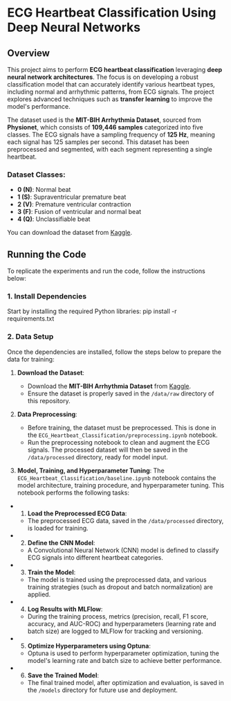 # ECG Heartbeat Classification Using Deep Neural Networks

## Overview

This project aims to perform **ECG heartbeat classification** leveraging **deep neural network architectures**. The focus is on developing a robust classification model that can accurately identify various heartbeat types, including normal and arrhythmic patterns, from ECG signals. The project explores advanced techniques such as **transfer learning** to improve the model's performance.

The dataset used is the **MIT-BIH Arrhythmia Dataset**, sourced from **Physionet**, which consists of **109,446 samples** categorized into five classes. The ECG signals have a sampling frequency of **125 Hz**, meaning each signal has 125 samples per second. This dataset has been preprocessed and segmented, with each segment representing a single heartbeat.

### Dataset Classes:
- **0 (N)**: Normal beat
- **1 (S)**: Supraventricular premature beat
- **2 (V)**: Premature ventricular contraction
- **3 (F)**: Fusion of ventricular and normal beat
- **4 (Q)**: Unclassifiable beat

You can download the dataset from [Kaggle](https://www.kaggle.com/datasets/shayanfazeli/heartbeat?resource=download&select=mitbih_train.csv).

## Running the Code

To replicate the experiments and run the code, follow the instructions below:

### 1. Install Dependencies

Start by installing the required Python libraries: pip install -r requirements.txt

   
### 2. Data Setup
Once the dependencies are installed, follow the steps below to prepare the data for training:

1. **Download the Dataset**: 
   - Download the **MIT-BIH Arrhythmia Dataset** from [Kaggle](https://www.kaggle.com/datasets/shayanfazeli/heartbeat?resource=download&select=mitbih_train.csv). 
   - Ensure the dataset is properly saved in the `/data/raw` directory of this repository.

2. **Data Preprocessing**: 
   - Before training, the dataset must be preprocessed. This is done in the `ECG_Heartbeat_Classification/preprocessing.ipynb` notebook.
   - Run the preprocessing notebook to clean and augment the ECG signals. The processed dataset will then be saved in the `/data/processed` directory, ready for model 
   input.

3. **Model, Training, and Hyperparameter Tuning**:
   The `ECG_Heartbeat_Classification/baseline.ipynb` notebook contains the model architecture, training procedure, and hyperparameter tuning.
   This notebook performs the following tasks:

- 1. **Load the Preprocessed ECG Data**: 
   - The preprocessed ECG data, saved in the `/data/processed` directory, is loaded for training.

- 2. **Define the CNN Model**: 
   - A Convolutional Neural Network (CNN) model is defined to classify ECG signals into different heartbeat categories.

- 3. **Train the Model**: 
   - The model is trained using the preprocessed data, and various training strategies (such as dropout and batch normalization) are applied.

- 4. **Log Results with MLFlow**: 
   - During the training process, metrics (precision, recall, F1 score, accuracy, and AUC-ROC) and hyperparameters (learning rate and batch size) are logged to MLFlow for tracking and versioning.

- 5. **Optimize Hyperparameters using Optuna**: 
   - Optuna is used to perform hyperparameter optimization, tuning the model's learning rate and batch size to achieve better performance.

- 6. **Save the Trained Model**: 
   - The final trained model, after optimization and evaluation, is saved in the `/models` directory for future use and deployment.

